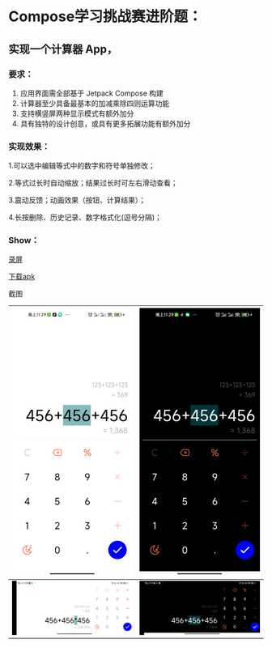# **Compose学习挑战赛进阶题：**

## **实现一个计算器 App，**

### **要求：**

1. 应用界面需全部基于 Jetpack Compose 构建
2. 计算器至少具备最基本的加减乘除四则运算功能
3. 支持横竖屏两种显示模式有额外加分
4. 具有独特的设计创意，或具有更多拓展功能有额外加分



### 实现效果：

1.可以选中编辑等式中的数字和符号单独修改；

2.等式过长时自动缩放；结果过长时可左右滑动查看；

3.震动反馈；动画效果（按钮、计算结果）；

4.长按删除、历史记录、数字格式化(逗号分隔)；

### Show：

[录屏](https://raw.githubusercontent.com/ozyl/AndroidComposeCalculator/master/demo.mp4)

[下载apk](https://raw.githubusercontent.com/ozyl/AndroidComposeCalculator/master/app-debug-demo.apk)


截图

| ![](https://raw.githubusercontent.com/ozyl/AndroidComposeCalculator/master/pics/1.jpg) | ![](https://raw.githubusercontent.com/ozyl/AndroidComposeCalculator/master/pics/2.jpg) |
| ------------------------------------------------------------ | ------------------------------------------------------------ |
| ![](https://raw.githubusercontent.com/ozyl/AndroidComposeCalculator/master/pics/3.jpg) | ![](https://raw.githubusercontent.com/ozyl/AndroidComposeCalculator/master/pics/4.jpg) |

